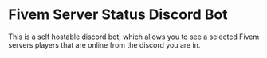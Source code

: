 # Fivem Server Status Discord Bot

This is a self hostable discord bot, which allows you to see a selected Fivem servers players that are online from the discord you are in.
